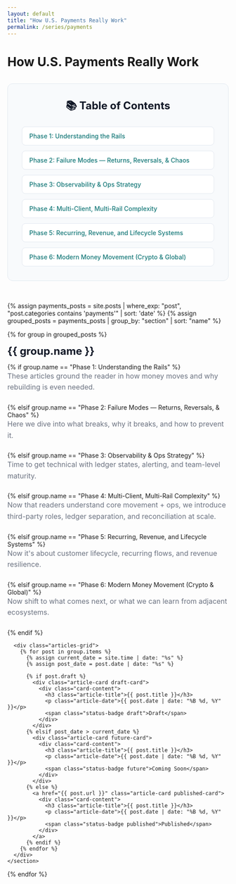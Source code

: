 ```yaml
---
layout: default
title: "How U.S. Payments Really Work"
permalink: /series/payments
---
```

# How U.S. Payments Really Work

<!-- Table of Contents -->
<div class="toc-container">
  <h2 class="toc-title">📚 Table of Contents</h2>
  <nav class="toc-nav">
    <a href="#phase-1" class="toc-link">Phase 1: Understanding the Rails</a>
    <a href="#phase-2" class="toc-link">Phase 2: Failure Modes — Returns, Reversals, & Chaos</a>
    <a href="#phase-3" class="toc-link">Phase 3: Observability & Ops Strategy</a>
    <a href="#phase-4" class="toc-link">Phase 4: Multi-Client, Multi-Rail Complexity</a>
    <a href="#phase-5" class="toc-link">Phase 5: Recurring, Revenue, and Lifecycle Systems</a>
    <a href="#phase-6" class="toc-link">Phase 6: Modern Money Movement (Crypto & Global)</a>
  </nav>
</div>

<!-- Series Articles -->
<div class="series-articles-container">
  {% assign payments_posts = site.posts | where_exp: "post", "post.categories contains 'payments'" | sort: 'date' %}
  {% assign grouped_posts = payments_posts | group_by: "section" | sort: "name" %}
  
  {% for group in grouped_posts %}
    <section class="phase-section" id="phase-{{ forloop.index }}">
      <h2 class="phase-title">{{ group.name }}</h2>
      {% if group.name == "Phase 1: Understanding the Rails" %}
        <p class="phase-description">These articles ground the reader in how money moves and why rebuilding is even needed.</p>
      {% elsif group.name == "Phase 2: Failure Modes — Returns, Reversals, & Chaos" %}
        <p class="phase-description">Here we dive into what breaks, why it breaks, and how to prevent it.</p>
      {% elsif group.name == "Phase 3: Observability & Ops Strategy" %}
        <p class="phase-description">Time to get technical with ledger states, alerting, and team-level maturity.</p>
      {% elsif group.name == "Phase 4: Multi-Client, Multi-Rail Complexity" %}
        <p class="phase-description">Now that readers understand core movement + ops, we introduce third-party roles, ledger separation, and reconciliation at scale.</p>
      {% elsif group.name == "Phase 5: Recurring, Revenue, and Lifecycle Systems" %}
        <p class="phase-description">Now it's about customer lifecycle, recurring flows, and revenue resilience.</p>
      {% elsif group.name == "Phase 6: Modern Money Movement (Crypto & Global)" %}
        <p class="phase-description">Now shift to what comes next, or what we can learn from adjacent ecosystems.</p>
      {% endif %}
      
      <div class="articles-grid">
        {% for post in group.items %}
          {% assign current_date = site.time | date: "%s" %}
          {% assign post_date = post.date | date: "%s" %}
          
          {% if post.draft %}
            <div class="article-card draft-card">
              <div class="card-content">
                <h3 class="article-title">{{ post.title }}</h3>
                <p class="article-date">{{ post.date | date: "%B %d, %Y" }}</p>
                <span class="status-badge draft">Draft</span>
              </div>
            </div>
          {% elsif post_date > current_date %}
            <div class="article-card future-card">
              <div class="card-content">
                <h3 class="article-title">{{ post.title }}</h3>
                <p class="article-date">{{ post.date | date: "%B %d, %Y" }}</p>
                <span class="status-badge future">Coming Soon</span>
              </div>
            </div>
          {% else %}
            <a href="{{ post.url }}" class="article-card published-card">
              <div class="card-content">
                <h3 class="article-title">{{ post.title }}</h3>
                <p class="article-date">{{ post.date | date: "%B %d, %Y" }}</p>
                <span class="status-badge published">Published</span>
              </div>
            </a>
          {% endif %}
        {% endfor %}
      </div>
    </section>
  {% endfor %}
</div>

<style>
/* Table of Contents */
.toc-container {
  background: #f8fafc;
  border: 1px solid #e2e8f0;
  border-radius: 12px;
  padding: 2rem;
  margin: 2rem 0 3rem 0;
}

.toc-title {
  font-size: 1.5rem;
  font-weight: 700;
  color: #111827;
  margin: 0 0 1.5rem 0;
  text-align: center;
}

.toc-nav {
  display: flex;
  flex-direction: column;
  gap: 0.75rem;
}

.toc-link {
  display: block;
  padding: 0.75rem 1rem;
  background: white;
  border: 1px solid #e2e8f0;
  border-radius: 8px;
  color: #157878;
  text-decoration: none;
  font-weight: 500;
  transition: all 0.2s ease;
}

.toc-link:hover {
  background: #f0fdf4;
  border-color: #157878;
  transform: translateX(4px);
}

/* Series Articles Cards */
.series-articles-container {
  margin-bottom: 3rem;
}

.articles-grid {
  display: flex;
  flex-direction: column;
  gap: 1.5rem;
  margin-top: 1.5rem;
}

.article-card {
  background: white;
  border-radius: 12px;
  padding: 1.5rem;
  text-decoration: none;
  color: inherit;
  transition: all 0.2s ease;
  box-shadow: 0 1px 3px rgba(0, 0, 0, 0.1);
  border: 2px solid transparent;
}

.article-card:hover {
  transform: translateY(-2px);
  box-shadow: 0 8px 25px rgba(0, 0, 0, 0.15);
}

/* Published Card Styling */
.published-card {
  border-color: #157878;
}

.published-card:hover {
  border-color: #0f5a5a;
  background: #f8fffe;
}

/* Draft Card Styling */
.draft-card {
  background: #f9fafb;
  border-color: #d1d5db;
  opacity: 0.8;
  cursor: default;
}

.draft-card:hover {
  background: #f3f4f6;
  border-color: #9ca3af;
}

/* Future Card Styling */
.future-card {
  background: #f3f4f6;
  border-color: #9ca3af;
  opacity: 0.9;
  cursor: default;
}

.future-card:hover {
  background: #e5e7eb;
  border-color: #6b7280;
}

/* Phase Section Styling */
.phase-section {
  margin-bottom: 3rem;
}

.phase-title {
  font-size: 1.5rem;
  font-weight: 700;
  color: #111827;
  margin: 0 0 0.75rem 0;
  line-height: 1.3;
}

.phase-description {
  font-size: 1rem;
  color: #6b7280;
  margin: 0 0 1.5rem 0;
  line-height: 1.6;
  max-width: 800px;
}

/* Card Content */
.card-content {
  display: flex;
  flex-direction: column;
  gap: 0.75rem;
}

.article-title {
  margin: 0;
  font-size: 1.125rem;
  font-weight: 600;
  line-height: 1.4;
  color: #111827;
}

.published-card .article-title {
  color: #157878;
}

.draft-card .article-title {
  color: #6b7280;
  font-style: italic;
}

.article-date {
  margin: 0;
  font-size: 0.875rem;
  color: #6b7280;
  font-weight: 500;
}

.published-card .article-date {
  color: #059669;
}

.draft-card .article-date {
  color: #9ca3af;
  font-style: italic;
}

/* Date Styling */
.published-date {
  color: #059669;
  font-weight: 500;
}

.draft-date {
  color: #6b7280;
  font-style: italic;
}

/* Title Styling */
.published-title {
  color: #157878;
  text-decoration: none;
  font-weight: 500;
  transition: color 0.2s ease;
}

.published-title:hover {
  color: #0f5a5a;
  text-decoration: underline;
}

.draft-title {
  color: #6b7280;
  font-style: italic;
}

/* Status Badge Styling */
.status-badge {
  display: inline-block;
  padding: 0.25rem 0.75rem;
  border-radius: 12px;
  font-size: 0.75rem;
  font-weight: 600;
  text-transform: uppercase;
  letter-spacing: 0.05em;
}

.status-badge.published {
  background: #d1fae5;
  color: #065f46;
}

.status-badge.draft {
  background: #f3f4f6;
  color: #6b7280;
}

.status-badge.future {
  background: #fef3c7;
  color: #92400e;
}

/* Responsive Table */
@media (max-width: 768px) {
  .series-table {
    font-size: 0.875rem;
  }
  
  .series-table th,
  .series-table td {
    padding: 0.75rem 0.5rem;
  }
  
  .series-table th:nth-child(3),
  .series-table td:nth-child(3) {
    display: none; /* Hide status column on mobile */
  }
}

.space-y-3 > * + * {
  margin-top: 12px;
}

.space-y-6 > * + * {
  margin-top: 24px;
}

.text-accent {
  color: var(--accent);
  text-decoration: none;
}

.text-accent:hover {
  text-decoration: underline;
}

.text-green-600 {
  color: #16a34a;
}

.text-gray-600 {
  color: #4b5563;
}

.text-gray-500 {
  color: #6b7280;
}

.bg-gray-50 {
  background-color: #f9fafb;
}

/* Published Article Styling - Entire Card Clickable */
.published-article-link {
  display: block;
  border: 2px solid #157878;
  border-radius: 8px;
  background-color: white;
  padding: 1.5rem;
  text-decoration: none;
  color: inherit;
  transition: all 0.2s ease;
}

.published-article-link:hover {
  border-color: #0f6b6b;
  background-color: #f8fffe;
  transform: translateY(-1px);
  box-shadow: 0 4px 12px rgba(21, 120, 120, 0.15);
  text-decoration: none;
}

.published-article-link .article-title {
  color: #157878;
  transition: color 0.2s ease;
}

.published-article-link:hover .article-title {
  color: #0f6b6b;
}

/* Unpublished Article Styling - Clear but Minimalistic */
.unpublished-article {
  border: 2px solid #d1d5db;
  border-radius: 8px;
  background-color: #f9fafb;
  padding: 1.5rem;
  transition: all 0.2s ease;
}

.unpublished-article:hover {
  border-color: #9ca3af;
  background-color: #f3f4f6;
}

/* Spacing improvements */
.article-title {
  margin: 0;
  line-height: 1.4;
}

.published-badge {
  margin-left: 1rem;
  white-space: nowrap;
}

.unpublished-section {
  border: 2px solid #d1d5db;
  border-radius: 8px;
  background-color: #f9fafb;
  transition: all 0.2s ease;
}

.unpublished-section:hover {
  border-color: #9ca3af;
}

.flex {
  display: flex;
}

.justify-between {
  justify-content: space-between;
}

.items-center {
  align-items: center;
}

@media (max-width: 640px) {
  .flex {
    flex-direction: column;
    align-items: flex-start;
    gap: 12px;
  }
  
  .justify-between {
    justify-content: flex-start;
  }
  
  .published-article-link,
  .unpublished-article {
    padding: 1.25rem;
  }
  
  .published-badge {
    margin-left: 0;
    margin-top: 0.5rem;
  }
}
</style>
